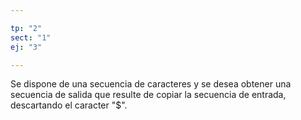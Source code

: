 ```yaml
---

tp: "2"
sect: "1"
ej: "3"

---
```


Se dispone de una secuencia de caracteres y se desea obtener una secuencia de salida que resulte de copiar la secuencia de entrada, descartando el caracter "$".